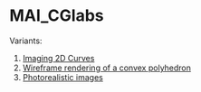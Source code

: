 # MAI_CGlabs

Variants:
1. [Imaging 2D Curves](/5th_sem/CG/Lab1/LR1.pdf)
2. [Wireframe rendering of a convex polyhedron](/5th_sem/CG/Lab2/LR2.pdf)
3. [Photorealistic images](/5th_sem/CG/Lab3/LR3.pdf)
